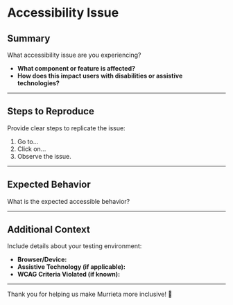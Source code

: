 # Accessibility Issue  

## Summary  

What accessibility issue are you experiencing?  

- **What component or feature is affected?**  
- **How does this impact users with disabilities or assistive technologies?**  

---

## Steps to Reproduce  

Provide clear steps to replicate the issue:  

1. Go to...  
2. Click on...  
3. Observe the issue.  

---

## Expected Behavior  

What is the expected accessible behavior?  

---

## Additional Context  

Include details about your testing environment:  

- **Browser/Device:**  
- **Assistive Technology (if applicable):**  
- **WCAG Criteria Violated (if known):**  

---

Thank you for helping us make Murrieta more inclusive! 🌟  
